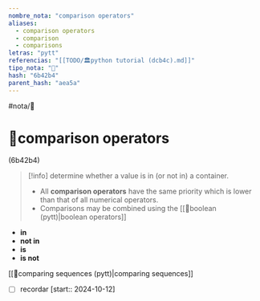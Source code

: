 ```yaml
---
nombre_nota: "comparison operators"
aliases:
  - comparison operators
  - comparison
  - comparisons
letras: "pytt"
referencias: "[[TODO/🏛️python tutorial (dcb4c).md]]"
tipo_nota: "📑"
hash: "6b42b4"
parent_hash: "aea5a"
---
```


#nota/📑

# 📑comparison operators
<div class="hash">(6b42b4)</div>


> [!info] 
> determine whether a value is in (or not in) a container.
> - All __comparison operators__ have the same priority which is lower than that of all numerical operators.
> - Comparisons may be combined using the [[📑boolean (pytt)|boolean operators]]


- __in__
- __not in__
- __is__
- __is not__


[[📑comparing sequences (pytt)|comparing sequences]]



- [ ] recordar  [start:: 2024-10-12]